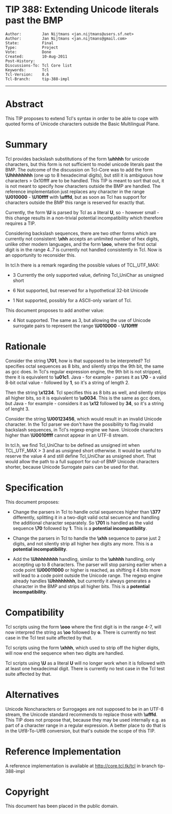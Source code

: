 # TIP 388: Extending Unicode literals past the BMP
	Author:         Jan Nijtmans <jan.nijtmans@users.sf.net>
	Author:         Jan Nijtmans <jan.nijtmans@gmail.com>
	State:          Final
	Type:           Project
	Vote:           Done
	Created:        10-Aug-2011
	Post-History:   
	Discussions-To: Tcl Core list
	Keywords:       Tcl
	Tcl-Version:    8.6
	Tcl-Branch:     tip-388-impl
-----

# Abstract

This TIP proposes to extend Tcl's syntax in order to be able to cope with
quoted forms of Unicode characters outside the Basic Multilingual Plane.

# Summary

Tcl provides backslash substitutions of the form **\\uhhhh** for unicode
characters, but this form is not sufficient to model unicode literals past the
BMP. The outcome of the discussion on Tcl-Core was to add the form
**\\Uhhhhhhhh** \(one up to 8 hexadecimal digits\), but still it is
ambiguous how characters > 0x10ffff are to be handled. This TIP is meant to
sort that out, it is not meant to specify how characters outside the BMP are
handled. The reference implementation just replaces any character in the range
**\\U010000** - **\\U10ffff** with **\\ufffd**, but as soon as Tcl has
support for characters outside the BMP this range is reserved for exactly that.

Currently, the form **\\U** is parsed by Tcl as a literal **U**, so -
however small - this change results in a non-trivial potential incompatibility
which therefore requires a TIP.

Considering backslash sequences, there are two other forms which are currently
not consistent: **\\xhh** accepts an unlimited number of hex digits, unlike
other modern languages, and the form **\\ooo**, where the first octal digit
is in the range 4..7 is currently not handled consistently in Tcl. Now is an
opportunity to reconsider this.

In tcl.h there is a remark regarding the possible values of TCL\_UTF\_MAX:

 * 3 Currently the only supported value, defining Tcl\_UniChar as unsigned
   short

 * 6 Not supported, but reserved for a hypothetical 32-bit Unicode

 * 1 Not supported, possibly for a ASCII-only variant of Tcl.

This document proposes to add another value:

 * 4 Not supported. The same as 3, but allowing the use of Unicode surrogate
   pairs to represent the range **\\U010000** - **\\U10ffff**

# Rationale

Consider the string **\\701**, how is that supposed to be interpreted?  Tcl
specifies octal sequences as 8 bits, and silently strips the 9th bit, the same
as gcc does. In Tcl's regular expression engine, the 9th bit is not stripped,
there it is equivalent to **\\u01c1**.  Java - for example - parses it as
**\\70** - a valid 8-bit octal value - followed by **1**, so it's a string
of length 2.

Then the string **\\x1234**. Tcl specifies this as 8 bits as well, and
silently strips all higher bits, so it is equivalent to **\\u0034**.  This is
the same as gcc does, but Java  - for example - considers it as **\\x12**
followed by **34**, so it's a string of lenght 3.

Consider the string **\\U00123456**, which would result in an invalid Unicode
character. In the Tcl parser we don't have the possibility to flag invalid
backslash sequences, in Tcl's regexp engine we have.  Unicode characters
higher than **\\U0010ffff** cannot appear in an UTF-8 stream.

In tcl.h, we find Tcl\_UniChar to be defined as unsigned int when TCL\_UTF\_MAX >
3 and as unsigned short otherwise. It would be useful to reserve the value 4
and still define Tcl\_UniChar as unsigned short. That would allow the path to
a full support for out-of BMP Unicode characters shorter, because Unicode
Surrogate pairs can be used for that.

# Specification

This document proposes:

 * Change the parsers in Tcl to handle octal sequences higher than **\\377**
   differently, splitting it in a two-digit valid octal secuence and handling
   the additional character separately. So **\\701** is handled as the valid
   sequence **\\70** followed by **1**.
   This is a **potential incompatibility**.

 * Change the parsers in Tcl to handle the **\\xhh** sequence to parse just 2
   digits, and not silently strip all higher hex digits any more.  This is a
   **potential incompatibility**.

 * Add the **\\Uhhhhhhhh** handling, similar to the **\\uhhhh** handling,
   only accepting up to 8 characters. The parser will stop parsing earlier
   when a code point **\\U00011000** or higher is reached, as shifting it 4
   bits more will lead to a code point outside the Unicode range.  The regexp
   engine already handles **\\Uhhhhhhhh**, but currently it always generates
   a character in the BMP and strips all higher bits.  This is a **potential
   incompatibility**.

# Compatibility

Tcl scripts using the form **\\ooo** where the first digit is in the range
4-7, will now interpred the string as **\\oo** followed by **o**. There is
currently no test case in the Tcl test suite affected by that.

Tcl scripts using the form **\\xhhh**, which used to strip off the higher
digits, will now end the sequence when two digits are handled.

Tcl scripts using **\\U** as a literal **U** will no longer work when it is
followed with at least one hexadecimal digit.  There is currently no test case
in the Tcl test suite affected by that.

# Alternatives

Unicode Noncharacters or Surrogages are not supposed to be in an UTF-8
stream, the Unicode standard recommends to replace those with **\\ufffd**.
This TIP does not propose that, because they may be used internally e.g. as
part of a character range in a regular expression. A better place to do
that is in the Utf8-To-Utf8 conversion, but that's outside the scope of
this TIP.

# Reference Implementation

A reference implementation is available at <http://core.tcl.tk/tcl> in branch
tip-388-impl

# Copyright

This document has been placed in the public domain.

